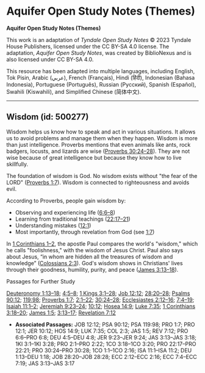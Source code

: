 # Aquifer Open Study Notes (Themes)

**Aquifer Open Study Notes (Themes)**

This work is an adaptation of *Tyndale Open Study Notes* © 2023 Tyndale House Publishers, licensed under the CC BY\-SA 4\.0 license. The adaptation, *Aquifer Open Study Notes*, was created by BiblioNexus and is also licensed under CC BY\-SA 4\.0\.

This resource has been adapted into multiple languages, including English, Tok Pisin, Arabic (عربي), French (Français), Hindi (हिंदी), Indonesian (Bahasa Indonesia), Portuguese (Português), Russian (Русский), Spanish (Español), Swahili (Kiswahili), and Simplified Chinese (简体中文).



--------------------------------

## Wisdom (id: 500277)

Wisdom helps us know how to speak and act in various situations. It allows us to avoid problems and manage them when they happen. Wisdom is more than just intelligence. Proverbs mentions that even animals like ants, rock badgers, locusts, and lizards are wise ([Proverbs 30:24–28](https://ref.ly/Prov30:24-Prov30:28)). They are not wise because of great intelligence but because they know how to live skillfully.

The foundation of wisdom is God. No wisdom exists without "the fear of the LORD" ([Proverbs 1:7](https://ref.ly/Prov1:7)). Wisdom is connected to righteousness and avoids evil. 

According to Proverbs, people gain wisdom by: 

* Observing and experiencing life ([6:6–8](https://ref.ly/Prov6:6-Prov6:8))
* Learning from traditional teachings ([22:17–21](https://ref.ly/Prov22:17-Prov22:21))
* Understanding mistakes ([12:1](https://ref.ly/Prov12:1))
* Most importantly, through revelation from God (see [1:7](https://ref.ly/Prov1:7))

In [1 Corinthians 1–2](https://ref.ly/1Cor1:1-1Cor2:16), the apostle Paul compares the world's "wisdom," which he calls "foolishness," with the wisdom of Jesus Christ. Paul also says about Jesus, “in whom are hidden all the treasures of wisdom and knowledge” ([Colossians 2:3](https://ref.ly/Col2:3)). God's wisdom shows in Christians' lives through their goodness, humility, purity, and peace ([James 3:13–18](https://ref.ly/Jas3:13-Jas3:18)).

Passages for Further Study

[Deuteronomy 1:13–18](https://ref.ly/Deut1:13-Deut1:18); [4:5–8](https://ref.ly/Deut4:5-Deut4:8); [1 Kings 3:1–28](https://ref.ly/1Kgs3:1-1Kgs3:28); [Job 12:12](https://ref.ly/Job12:12); [28:20–28](https://ref.ly/Job28:20-Job28:28); [Psalms 90:12](https://ref.ly/Ps90:12); [119:98](https://ref.ly/Ps119:98); [Proverbs 1:7](https://ref.ly/Prov1:7); [2:1–22](https://ref.ly/Prov2:1-Prov2:22); [30:24–28](https://ref.ly/Prov30:24-Prov30:28); [Ecclesiastes 2:12–16](https://ref.ly/Eccl2:12-Eccl2:16); [7:4–19](https://ref.ly/Eccl7:4-Eccl7:19); [Isaiah 11:1–2](https://ref.ly/Isa11:1-Isa11:2); [Jeremiah 9:23–24](https://ref.ly/Jer9:23-Jer9:24); [10:12](https://ref.ly/Jer10:12); [Hosea 14:9](https://ref.ly/Hos14:9); [Luke 7:35](https://ref.ly/Luke7:35); [1 Corinthians 3:18–20](https://ref.ly/1Cor3:18-1Cor3:20); [James 1:5](https://ref.ly/Jas1:5); [3:13–17](https://ref.ly/Jas3:13-Jas3:17); [Revelation 7:12](https://ref.ly/Rev7:12)

* **Associated Passages:** JOB 12:12; PSA 90:12; PSA 119:98; PRO 1:7; PRO 12:1; JER 10:12; HOS 14:9; LUK 7:35; COL 2:3; JAS 1:5; REV 7:12; PRO 6:6–PRO 6:8; DEU 4:5–DEU 4:8; JER 9:23–JER 9:24; JAS 3:13–JAS 3:18; 1KI 3:1–1KI 3:28; PRO 2:1–PRO 2:22; 1CO 3:18–1CO 3:20; PRO 22:17–PRO 22:21; PRO 30:24–PRO 30:28; 1CO 1:1–1CO 2:16; ISA 11:1–ISA 11:2; DEU 1:13–DEU 1:18; JOB 28:20–JOB 28:28; ECC 2:12–ECC 2:16; ECC 7:4–ECC 7:19; JAS 3:13–JAS 3:17


